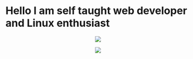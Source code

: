 # Hello I am self taught web developer and Linux enthusiast

<p align="center">
  <a href="https://git.io/JJmN9">
    <img src="https://github-readme-stats.vercel.app/api?username=Maciejka1&show_icons=true&theme=radical&line_height=27&include_all_commits=true&count_private=true" />
  </a>
</p>

<p align="center">
  <a href="https://discord.com/users/772177682321375262">
    <img src="https://lanyard.cnrad.dev/api/772177682321375262?animated=true" />
  </a>
</p>


